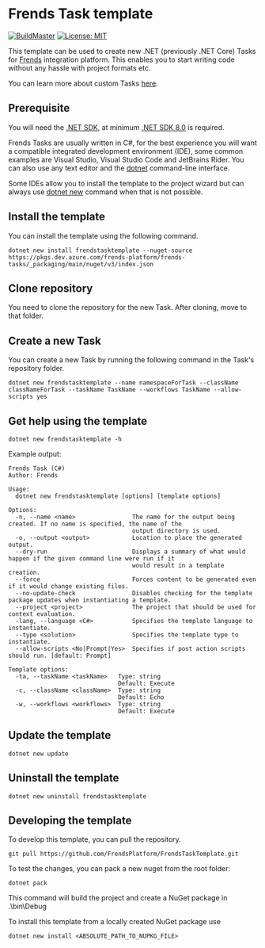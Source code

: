 # Frends Task template

[![BuildMaster](https://github.com/FrendsPlatform/FrendsTaskTemplate/actions/workflows/BuildMaster.yml/badge.svg)](https://github.com/FrendsPlatform/FrendsTaskTemplate/actions/workflows/BuildMaster.yml)
[![License: MIT](https://img.shields.io/badge/License-MIT-green.svg)](https://opensource.org/licenses/MIT)

This template can be used to create new .NET (previously .NET Core) Tasks for [Frends](https://frends.com) integration
platform. This enables you to start writing code without any hassle with project formats etc.

You can learn more about custom Tasks [here](https://docs.frends.com/en/articles/2206746-custom-tasks).

## Prerequisite

You will need the [.NET SDK](https://dotnet.microsoft.com/en-us/download/dotnet), at
minimum [.NET SDK 8.0](https://dotnet.microsoft.com/en-us/download/dotnet/8.0) is required.

Frends Tasks are usually written in C#, for the best experience you will want a compatible integrated development
environment (IDE), some common examples are Visual Studio, Visual Studio Code and JetBrains Rider. You can also use any
text editor and the [dotnet](https://learn.microsoft.com/en-us/dotnet/core/tools/) command-line interface.

Some IDEs allow you to install the template to the project wizard but can always
use [dotnet new](https://learn.microsoft.com/en-us/dotnet/core/tools/dotnet-new) command when that is not possible.

## Install the template

You can install the template using the following command.

`dotnet new install frendstasktemplate --nuget-source https://pkgs.dev.azure.com/frends-platform/frends-tasks/_packaging/main/nuget/v3/index.json`

## Clone repository

You need to clone the repository for the new Task. After cloning, move to that folder.

## Create a new Task

You can create a new Task by running the following command in the Task's repository folder.

`dotnet new frendstasktemplate --name namespaceForTask --className classNameForTask --taskName TaskName --workflows TaskName --allow-scripts yes`

## Get help using the template

`dotnet new frendstasktemplate -h`

Example output:

```
Frends Task (C#)
Author: Frends

Usage:
  dotnet new frendstasktemplate [options] [template options]

Options:
  -n, --name <name>                The name for the output being created. If no name is specified, the name of the
                                   output directory is used.
  -o, --output <output>            Location to place the generated output.
  --dry-run                        Displays a summary of what would happen if the given command line were run if it
                                   would result in a template creation.
  --force                          Forces content to be generated even if it would change existing files.
  --no-update-check                Disables checking for the template package updates when instantiating a template.
  --project <project>              The project that should be used for context evaluation.
  -lang, --language <C#>           Specifies the template language to instantiate.
  --type <solution>                Specifies the template type to instantiate.
  --allow-scripts <No|Prompt|Yes>  Specifies if post action scripts should run. [default: Prompt]

Template options:
  -ta, --taskName <taskName>   Type: string
                               Default: Execute
  -c, --className <className>  Type: string
                               Default: Echo
  -w, --workflows <workflows>  Type: string
                               Default: Execute
```

## Update the template

`dotnet new update`

## Uninstall the template

`dotnet new uninstall frendstasktemplate`

## Developing the template

To develop this template, you can pull the repository.

`git pull https://github.com/FrendsPlatform/FrendsTaskTemplate.git`

To test the changes, you can pack a new nuget from the root folder:

`dotnet pack`

This command will build the project and create a NuGet package in .\bin\Debug

To install this template from a locally created NuGet package use

`dotnet new install <ABSOLUTE_PATH_TO_NUPKG_FILE>`
